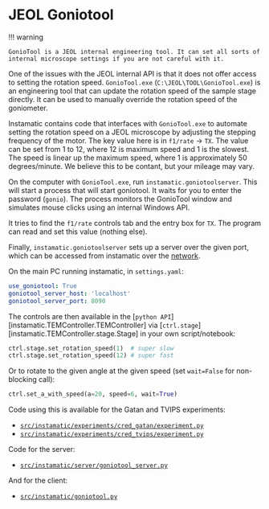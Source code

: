 # JEOL Goniotool

!!! warning

    GonioTool is a JEOL internal engineering tool. It can set all sorts of internal microscope settings if you are not careful with it.

One of the issues with the JEOL internal API is that it does not offer access to setting the rotation speed. `GonioTool.exe` (`C:\JEOL\TOOL\GonioTool.exe`) is an engineering tool that can update the rotation speed of the sample stage directly. It can be used to manually override the rotation speed of the goniometer.

Instamatic contains code that interfaces with `GonioTool.exe` to automate setting the rotation speed on a
JEOL microscope by adjusting the stepping frequency of the motor. The key value here is in `f1/rate` -> `TX`. The value can be set from 1 to 12, where 12 is maximum speed and 1 is the
slowest. The speed is linear up the maximum speed, where 1 is approximately
50 degrees/minute. We believe this to be contant, but your mileage may vary.

On the computer with `GonioTool.exe`, run `instamatic.goniotoolserver`. This will start a process that will start goniotool. It waits for you to enter the password (`gonio`). The process monitors the GonioTool window and simulates mouse clicks using an internal Windows API.

It tries to find the `f1/rate` controls tab and the entry box for `TX`. The program can read and set this value (nothing else).

Finally, `instamatic.goniotoolserver` sets up a server over the given port, which can be accessed from instamatic over the [network](./network.md).

On the main PC running instamatic, in `settings.yaml`:

```yaml
use_goniotool: True
goniotool_server_host: 'localhost'
goniotool_server_port: 8090
```

The controls are then available in the [`python API`][instamatic.TEMController.TEMController] via [`ctrl.stage`][instamatic.TEMController.stage.Stage] in your own script/notebook:


```python
ctrl.stage.set_rotation_speed(1)  # super slow
ctrl.stage.set_rotation_speed(12) # super fast
```

Or to rotate to the given angle at the given speed (set `wait=False` for non-blocking call):

```python
ctrl.set_a_with_speed(a=20, speed=6, wait=True)
```

Code using this is available for the Gatan and TVIPS experiments:

- [`src/instamatic/experiments/cred_gatan/experiment.py`](https://github.com/instamatic-dev/instamatic/blob/main/src/instamatic/experiments/cred_gatan/experiment.py#L191)
- [`src/instamatic/experiments/cred_tvips/experiment.py`](https://github.com/instamatic-dev/instamatic/blob/main/src/instamatic/experiments/cred_tvips/experiment.py#L332 )

Code for the server:

- [`src/instamatic/server/goniotool_server.py`](https://github.com/instamatic-dev/instamatic/blob/main/src/instamatic/server/goniotool_server.py)

And for the client:

- [`src/instamatic/goniotool.py`](https://github.com/instamatic-dev/instamatic/blob/main/src/instamatic/goniotool.py)
